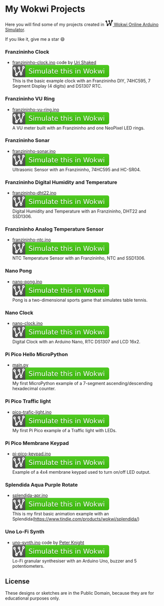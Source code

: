 # My Wokwi Projects

Here you will find some of my projects created in [<img src="wokwi_logo.svg" alt="Wokwi" height="20"> Wokwi Online Arduino Simulator](https://wokwi.com/).

If you like it, give me a star :smile:

### Franzininho Clock
-  [franzininho-clock.ino](franzininho-clock/franzininho-clock.ino) code by [Uri Shaked](https://github.com/urish)
   [![Wokwi badge](wokwi_badge.svg)](https://wokwi.com/arduino/projects/301738586036765194)  
   This is the basic example clock with an Franzininho DIY, 74HC595, 7 Segment Display (4 digits) and DS1307 RTC.

### Franzininho VU Ring
-  [franzininho-vu-ring.ino](franzininho-vu-ring/franzininho-vu-ring.ino)  
   [![Wokwi badge](wokwi_badge.svg)](https://wokwi.com/arduino/projects/303017624723259969)  
   A VU meter built with an Franzininho and one NeoPixel LED rings.

### Franzininho Sonar
-  [franzininho-sonar.ino](franzininho-sonar/franzininho-sonar.ino)  
   [![Wokwi badge](wokwi_badge.svg)](https://wokwi.com/arduino/projects/302020345098928648)  
   Ultrasonic Sensor with an Franzininho, 74HC595 and HC-SR04.

### Franzininho Digital Humidity and Temperature
-  [franzininho-dht22.ino](franzininho-dht22/franzininho-dht22.ino)  
   [![Wokwi badge](wokwi_badge.svg)](https://wokwi.com/arduino/projects/301745949656482317)  
   Digital Humidity and Temperature with an Franzininho, DHT22 and SSD1306.

### Franzininho Analog Temperature Sensor
-  [franzininho-ntc.ino](franzininho-ntc/franzininho-ntc.ino)  
   [![Wokwi badge](wokwi_badge.svg)](https://wokwi.com/arduino/projects/301751077214093834)  
   NTC Temperature Sensor with an Franzininho, NTC and SSD1306.

### Nano Pong
-  [nano-pong.ino](nano-pong/nano-pong.ino)  
   [![Wokwi badge](wokwi_badge.svg)](https://wokwi.com/arduino/projects/290059909639176713)  
   Pong is a two-dimensional sports game that simulates table tennis.

### Nano Clock
-  [nano-clock.ino](nano-clock/nano-clock.ino)  
   [![Wokwi badge](wokwi_badge.svg)](https://wokwi.com/arduino/projects/298783436806554120)  
   Digital Clock with an Arduino Nano, RTC DS1307 and LCD 16x2.

### Pi Pico Hello MicroPython
-  [main.py](pico-hello-micropython/main.py)  
   [![Wokwi badge](wokwi_badge.svg)](https://wokwi.com/arduino/projects/300210834979684872)  
   My first MicroPython example of a 7-segment ascending/descending hexadecimal counter.

### Pi Pico Traffic light
-  [pico-trafic-light.ino](pico-trafic-light/pico-trafic-light.ino)  
   [![Wokwi badge](wokwi_badge.svg)](https://wokwi.com/arduino/projects/298508697979585033)  
   My first Pi Pico example of a Traffic light with LEDs.

### Pi Pico Membrane Keypad
-  [pi-pico-keypad.ino](pi-pico-keypad/pi-pico-keypad.ino)  
   [![Wokwi badge](wokwi_badge.svg)](https://wokwi.com/arduino/projects/300115142081774088)  
   Example of a 4x4 membrane keypad used to turn on/off LED output.

### Splendida Aqua Purple Rotate
-  [splendida-apr.ino](splendida-apr/splendida-apr.ino)  
   [![Wokwi badge](wokwi_badge.svg)](https://wokwi.com/arduino/projects/292327347386843657)  
   This is my first basic animation example with an Splendida(https://www.tindie.com/products/wokwi/splendida/)

### Uno Lo-Fi Synth
-  [uno-synth.ino](uno-synth/uno-synth.ino) code by [Peter Knight](https://code.google.com/archive/p/tinkerit/)  
   [![Wokwi badge](wokwi_badge.svg)](https://wokwi.com/arduino/projects/299483632784900621)  
   Lo-Fi granular synthesiser with an Arduino Uno, buzzer and 5 potentiometers.

## License

These designs or sketches are in the Public Domain, because they are for educational purposes only.
